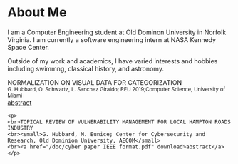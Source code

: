 # About Me

I am a Computer Engineering student at Old Dominon University in Norfolk Virginia.  I am currently a software engineering intern at NASA Kennedy Space Center.  

Outside of my work and academics, I have varied interests and hobbies including swimmng, classical history, and astronomy.

  <p>
	NORMALIZATION ON VISUAL DATA FOR CATEGORIZATION
	<br><small>G. Hubbard, O. Schwartz, L. Sanchez Giraldo; REU 2019;Computer Science, University of Miami</small>
	<br><a href="/doc/NORMALIZATION ON VISUAL DATA FOR CATEGORIZATION_Abstract_GregoryHubbard.pdf" download>abstract</a>
	</p>
	
	<p>
	<br>TOPICAL REVIEW OF VULNERABILITY MANAGEMENT FOR LOCAL HAMPTON ROADS INDUSTRY
	<br><small>G. Hubbard, M. Eunice; Center for Cybersecurity and Research, Old Dominion University, AECOM</small>
	<br><a href="/doc/cyber paper IEEE format.pdf" download>abstract</a>
	</p>


